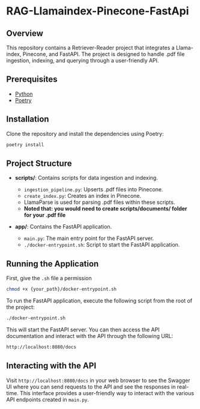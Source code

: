 # RAG-Llamaindex-Pinecone-FastApi

## Overview
This repository contains a Retriever-Reader project that integrates a Llama-index, Pinecone, and FastAPI. The project is designed to handle .pdf file ingestion, indexing, and querying through a user-friendly API.

## Prerequisites
- [Python](https://www.python.org/downloads/)
- [Poetry](https://python-poetry.org/docs/#installation)

## Installation

Clone the repository and install the dependencies using Poetry:

```bash
poetry install
```

## Project Structure

- **scripts/**: Contains scripts for data ingestion and indexing.
  - `ingestion_pipeline.py`: Upserts .pdf files into Pinecone.
  - `create_index.py`: Creates an index in Pinecone.
  - LlamaParse is used for parsing .pdf files within these scripts.
  - **Noted that: you would need to create scripts/documents/ folder for your .pdf file**

- **app/**: Contains the FastAPI application.
  - `main.py`: The main entry point for the FastAPI server.
  - `./docker-entrypoint.sh`: Script to start the FastAPI application.

## Running the Application
First, give the `.sh` file a permission
```bash
chmod +x {your_path}/docker-entrypoint.sh
```
To run the FastAPI application, execute the following script from the root of the project:
```bash
./docker-entrypoint.sh
```
This will start the FastAPI server. You can then access the API documentation and interact with the API through the following URL:
```bash
http://localhost:8080/docs
```

## Interacting with the API
Visit `http://localhost:8080/docs` in your web browser to see the Swagger UI where you can send requests to the API and see the responses in real-time. This interface provides a user-friendly way to interact with the various API endpoints created in `main.py`.

